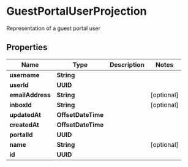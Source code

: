 

# GuestPortalUserProjection

Representation of a guest portal user

## Properties

| Name | Type | Description | Notes |
|------------ | ------------- | ------------- | -------------|
|**username** | **String** |  |  |
|**userId** | **UUID** |  |  |
|**emailAddress** | **String** |  |  [optional] |
|**inboxId** | **String** |  |  [optional] |
|**updatedAt** | **OffsetDateTime** |  |  |
|**createdAt** | **OffsetDateTime** |  |  |
|**portalId** | **UUID** |  |  |
|**name** | **String** |  |  [optional] |
|**id** | **UUID** |  |  |



